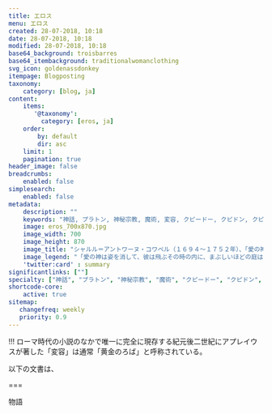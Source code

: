 ```yaml
---
title: エロス
menu: エロス
created: 28-07-2018, 10:18
date: 28-07-2018, 10:18
modified: 28-07-2018, 10:18
base64_background: troisbarres
base64_itembackground: traditionalwomanclothing
svg_icon: goldenassdonkey
itempage: Blogposting
taxonomy:
    category: [blog, ja]
content:
    items:
       '@taxonomy':
         category: [eros, ja]
    order:
        by: default
        dir: asc
    limit: 1
    pagination: true
header_image: false
breadcrumbs:
    enabled: false
simplesearch:
    enabled: false
metadata:
    description: ""
    keywords: "神話, プラトン, 神秘宗教, 魔術, 変容, クピードー, クピドン, クピド、エロス、愛の神、愛、ディオティマ、饗宴"
    image: eros_700x870.jpg
    image_width: 700
    image_height: 870
    image_title: "シャルル＝アントワーヌ・コワペル（１６９４～１７５２年）、「愛の神に見捨てられたプシシェ」、１７４８年、リール美術館、在庫品番号Ｐ・１８５４"
    image_legend: "「愛の神は姿を消して、彼は飛ぶその時の内に、まぶしいほどの庭は消え去る。プシケーは広い田舎の中で一人に残って、自分の身を投げたい大川の辺にいます」、モリエル、《プシシェ》、第４幕、第３場）"
    'twitter:card' : summary
significantlinks: [""]
specialty: ["神話", "プラトン", "神秘宗教", "魔術", "クピードー", "クピドン", "クピド"]
shortcode-core:
    active: true
sitemap:
   changefreq: weekly
   priority: 0.9
---
```

!!! ローマ時代の小説のなかで唯一に完全に現存する紀元後二世紀にアプレイウスが著した「変容」は通常「黄金のろば」と呼称されている。  

以下の文書は、

===

物語
